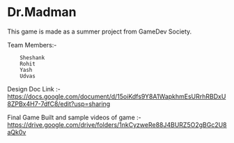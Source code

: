 # Dr.Madman
This game is made as a summer project from GameDev Society.

Team Members:- 

		Sheshank
		Rohit
		Yash
		Udvas

Design Doc Link :- https://docs.google.com/document/d/15oiKdfs9Y8A1WapkhmEsURrhRBDxU8ZPBx4H7-7dfC8/edit?usp=sharing

Final Game Built and sample videos of game :- https://drive.google.com/drive/folders/1nkCyzweRe88J4BURZ5O2gBGc2U8aQk0v

